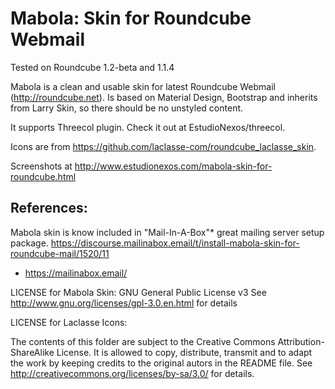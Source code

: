 Mabola: Skin for Roundcube Webmail
==================================

Tested on Roundcube 1.2-beta and 1.1.4

Mabola is a clean and usable skin for latest Roundcube Webmail (http://roundcube.net). Is based on Material Design, Bootstrap and inherits from Larry Skin, so there should be no unstyled content.

It supports Threecol plugin. Check it out at EstudioNexos/threecol.

Icons are from https://github.com/laclasse-com/roundcube_laclasse_skin.

Screenshots at http://www.estudionexos.com/mabola-skin-for-roundcube.html

References:
-----------

Mabola skin is know included in "Mail-In-A-Box"* great mailing server setup package.
https://discourse.mailinabox.email/t/install-mabola-skin-for-roundcube-mail/1520/11

* https://mailinabox.email/


LICENSE for Mabola Skin: GNU General Public License v3 
See http://www.gnu.org/licenses/gpl-3.0.en.html for details

LICENSE for Laclasse Icons:

The contents of this folder are subject to the Creative Commons
Attribution-ShareAlike License. It is allowed to copy, distribute,
transmit and to adapt the work by keeping credits to the original
autors in the README file.
See http://creativecommons.org/licenses/by-sa/3.0/ for details.
